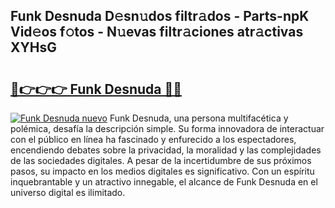 ## Funk Desnuda D𝚎sn𝚞dos filtr𝚊dos - Parts-npK Vid𝚎os f𝚘tos - N𝚞evas filtr𝚊ciones atr𝚊ctivas XYHsG

# <h2><a href="http://mb1uel.tromn.icu/?c=Funk+Desnuda">🔗👉👉👉 Funk Desnuda 🔗🔗</a></h2>

[![Funk Desnuda nuevo](https://i.imgur.com/pEAQMta.gif)](http://mb1uel.tromn.icu/?c=Funk+Desnuda)
Funk Desnuda, una persona multifacética y polémica, desafía la descripción simple. Su forma innovadora de interactuar con el público en línea ha fascinado y enfurecido a los espectadores, encendiendo debates sobre la privacidad, la moralidad y las complejidades de las sociedades digitales. A pesar de la incertidumbre de sus próximos pasos, su impacto en los medios digitales es significativo. Con un espíritu inquebrantable y un atractivo innegable, el alcance de Funk Desnuda en el universo digital es ilimitado.
